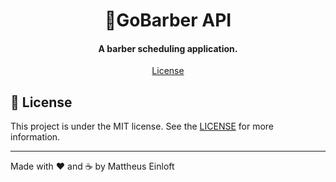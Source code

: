<h1 align="center">
    💈GoBarber API
</h1>

<h4 align="center">
  A barber scheduling application.
</h4>

<p align="center">
  <a href="#memo-license">License</a>
</p>

## :memo: License
This project is under the MIT license. See the [LICENSE](https://github.com/mattheuseinloft/gobarber-api/blob/master/LICENSE) for more information.

---

Made with ♥ and ☕ by Mattheus Einloft
